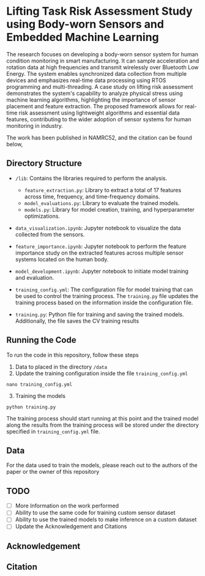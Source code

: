 # Lifting Task Risk Assessment Study using Body-worn Sensors and Embedded Machine Learning

The research focuses on developing a body-worn sensor system for human condition monitoring in smart manufacturing. It can sample acceleration and rotation data at high frequencies and transmit wirelessly over Bluetooth Low Energy. 
The system enables synchronized data collection from multiple devices and emphasizes real-time data processing using RTOS programming and multi-threading. 
A case study on lifting risk assessment demonstrates the system's capability to analyze physical stress using machine learning algorithms, highlighting the importance of sensor placement and feature extraction. 
The proposed framework allows for real-time risk assessment using lightweight algorithms and essential data features, contributing to the wider adoption of sensor systems for human monitoring in industry.

The work has been published in NAMRC52, and the citation can be found below,



## Directory Structure

- `/lib`: Contains the libraries required to perform the analysis.
  - `feature_extraction.py`: Library to extract a total of 17 features across time, frequency, and time-frequency domains.
  - `model_evaluations.py`: Library to evaluate the trained models.
  - `models.py`: Library for model creation, training, and hyperparameter optimizations.

- `data_visualization.ipynb`: Jupyter notebook to visualize the data collected from the sensors.

- `feature_importance.ipynb`: Jupyter notebook to perform the feature importance study on the extracted features across multiple sensor systems located on the human body.

- `model_development.ipynb`: Jupyter notebook to initiate model training and evaluation.

- `training_config.yml`: The configuration file for model training that can be used to control the training process. The `training.py` file updates the training process based on the information inside the configuration file.

- `training.py`: Python file for training and saving the trained models. Additionally, the file saves the CV training results 

## Running the Code

To run the code in this repository, follow these steps

1. Data to placed in the directory `/data`
2. Update the training configuration inside the file `training_config.yml`

```shell
nano training_config.yml
```

3. Training the models

```shell
python training.py
```

The training process should start running at this point and the trained model along the results from the training process will be stored under the directory specified in `training_config.yml` file.


## Data

For the data used to train the models, please reach out to the authors of the paper or the owner of this repository

## TODO

- [ ] More Information on the work performed
- [ ] Ability to use the same code for training custom sensor dataset
- [ ] Ability to use the trained models to make inference on a custom dataset
- [ ] Update the Acknowledgement and Citations

## Acknowledgement


## Citation


